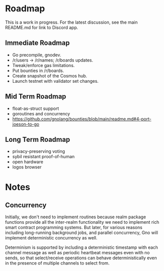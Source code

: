 # Roadmap

This is a work in progress. For the latest discussion, see the main README.md
for link to Discord app.

## Immediate Roadmap

 * Go precompile, gnodev.
 * /r/users -> /r/names; /r/boards updates. 
 * Tweak/enforce gas limitations.
 * Put bounties in /r/boards.
 * Create snapshot of the Cosmos hub.
 * Launch testnet with validator set changes.

## Mid Term Roadmap

 * float-as-struct support
 * goroutines and concurrency
 * https://github.com/gnolang/bounties/blob/main/readme.md#4-port-joeson-to-go

## Long Term Roadmap

 * privacy-preserving voting
 * sybil resistant proof-of-human
 * open hardware 
 * logos browser

# Notes

## Concurrency

Initially, we don't need to implement routines because realm package functions
provide all the inter-realm functionality we need to implement rich smart
contract programming systems.  But later, for various reasons including
long-running background jobs, and parallel concurrency, Gno will implement
deterministic concurrency as well.

Determinism is supported by including a deterministic timestamp with each
channel message as well as periodic heartbeat messages even with no sends, so
that select/receive operations can behave deterministically even in the
presence of multiple channels to select from.
